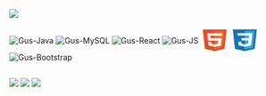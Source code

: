 
   <img  src="https://github-readme-stats.vercel.app/api?username=goulartgusta&show_icons=false&theme=codeSTACKr&include_all_commits=true&count_private=true"/>
  
  <div style="display: inline_block"><br>
    <img align="center" alt="Gus-Java" height="40" width="50" src="https://cdn.jsdelivr.net/gh/devicons/devicon/icons/java/java-original.svg" />
    <img align="center" alt="Gus-MySQL" height="40" width="50" src="https://cdn.jsdelivr.net/gh/devicons/devicon/icons/mysql/mysql-original.svg" />
    <img align="center" alt="Gus-React" height="40" width="50" src="https://cdn.jsdelivr.net/gh/devicons/devicon/icons/react/react-original.svg" />
    <img align="center" alt="Gus-JS" height="40" width="50" src="https://cdn.jsdelivr.net/gh/devicons/devicon/icons/javascript/javascript-original.svg" />
    <img align="center" alt="Gus-HTML" height="40" width="50" src="https://raw.githubusercontent.com/devicons/devicon/master/icons/html5/html5-original.svg">
    <img align="center" alt="Gus-CSS" height="40" width="50" src="https://raw.githubusercontent.com/devicons/devicon/master/icons/css3/css3-original.svg">
    <img align="center" alt="Gus-Bootstrap" height="40" width="50" src="https://cdn.jsdelivr.net/gh/devicons/devicon/icons/bootstrap/bootstrap-original.svg" />
</div>
  
  ##
  
  <div> 
  <a href="https://discord.gg/gustavo goulart#7491" target="_blank"><img src="https://img.shields.io/badge/Discord-7289DA?style=for-the-badge&logo=discord&logoColor=white" target="_blank"></a> 
  <a href = "mailto:contatogoulartgusta9@gmail.com"><img src="https://img.shields.io/badge/Gmail-D14836?style=for-the-badge&logo=gmail&logoColor=white" target="_blank"></a>
  <a href="https://www.linkedin.com/in/gustavo-goulart-de-souza-a459ba234" target="_blank"><img src="https://img.shields.io/badge/-LinkedIn-%230077B5?style=for-the-badge&logo=linkedin&logoColor=white" target="_blank"></a> 
</div>
